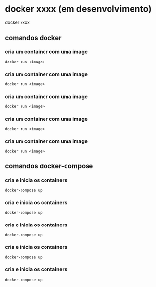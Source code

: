 # docker xxxx (em desenvolvimento)
docker xxxx

##  comandos docker 
### cria um container com uma image
```
docker run <image>
```
### cria um container com uma image
```
docker run <image>
```
### cria um container com uma image
```
docker run <image>
```

### cria um container com uma image
```
docker run <image>
```

### cria um container com uma image
```
docker run <image>
```


##  comandos docker-compose

### cria e inicia os containers 
```
docker-compose up
```

### cria e inicia os containers 
```
docker-compose up
```

### cria e inicia os containers 
```
docker-compose up
```

### cria e inicia os containers 
```
docker-compose up
```

### cria e inicia os containers 
```
docker-compose up
```

